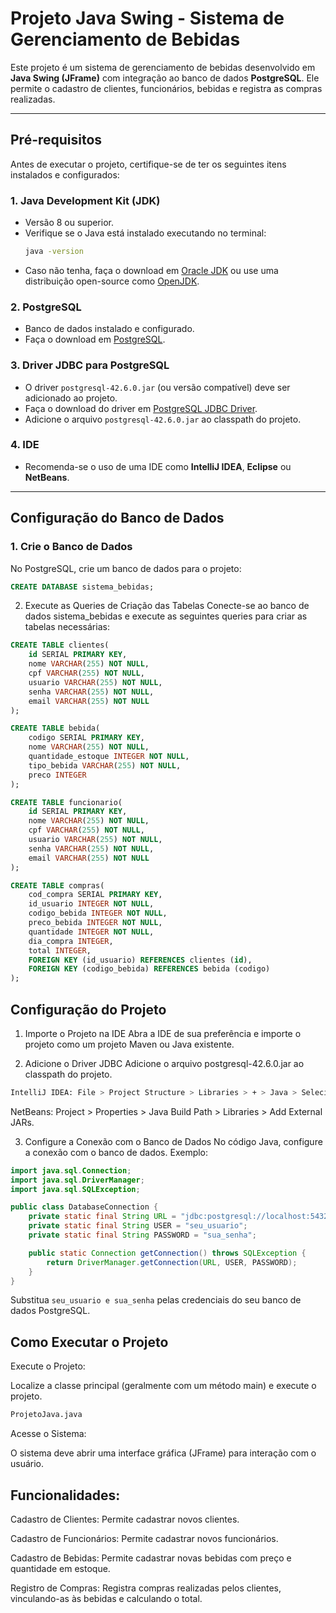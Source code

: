 # Projeto Java Swing - Sistema de Gerenciamento de Bebidas

Este projeto é um sistema de gerenciamento de bebidas desenvolvido em **Java Swing (JFrame)** com integração ao banco de dados **PostgreSQL**. Ele permite o cadastro de clientes, funcionários, bebidas e registra as compras realizadas.

---

## Pré-requisitos

Antes de executar o projeto, certifique-se de ter os seguintes itens instalados e configurados:

### 1. **Java Development Kit (JDK)**
   - Versão 8 ou superior.
   - Verifique se o Java está instalado executando no terminal:
     ```bash
     java -version
     ```
   - Caso não tenha, faça o download em [Oracle JDK](https://www.oracle.com/java/technologies/javase-downloads.html) ou use uma distribuição open-source como [OpenJDK](https://openjdk.org/).

### 2. **PostgreSQL**
   - Banco de dados instalado e configurado.
   - Faça o download em [PostgreSQL](https://www.postgresql.org/download/).

### 3. **Driver JDBC para PostgreSQL**
   - O driver `postgresql-42.6.0.jar` (ou versão compatível) deve ser adicionado ao projeto.
   - Faça o download do driver em [PostgreSQL JDBC Driver](https://jdbc.postgresql.org/download/).
   - Adicione o arquivo `postgresql-42.6.0.jar` ao classpath do projeto.

### 4. **IDE**
   - Recomenda-se o uso de uma IDE como **IntelliJ IDEA**, **Eclipse** ou **NetBeans**.

---

## Configuração do Banco de Dados

### 1. Crie o Banco de Dados
No PostgreSQL, crie um banco de dados para o projeto:

```sql
CREATE DATABASE sistema_bebidas;
```
2. Execute as Queries de Criação das Tabelas
Conecte-se ao banco de dados sistema_bebidas e execute as seguintes queries para criar as tabelas necessárias:

```sql
CREATE TABLE clientes(
    id SERIAL PRIMARY KEY,
    nome VARCHAR(255) NOT NULL,
    cpf VARCHAR(255) NOT NULL,
    usuario VARCHAR(255) NOT NULL,
    senha VARCHAR(255) NOT NULL,
    email VARCHAR(255) NOT NULL
);

CREATE TABLE bebida(
    codigo SERIAL PRIMARY KEY,
    nome VARCHAR(255) NOT NULL,
    quantidade_estoque INTEGER NOT NULL,
    tipo_bebida VARCHAR(255) NOT NULL,
    preco INTEGER
);

CREATE TABLE funcionario(
    id SERIAL PRIMARY KEY,
    nome VARCHAR(255) NOT NULL,
    cpf VARCHAR(255) NOT NULL,
    usuario VARCHAR(255) NOT NULL,
    senha VARCHAR(255) NOT NULL,
    email VARCHAR(255) NOT NULL
);

CREATE TABLE compras(
    cod_compra SERIAL PRIMARY KEY,
    id_usuario INTEGER NOT NULL,
    codigo_bebida INTEGER NOT NULL,
    preco_bebida INTEGER NOT NULL,
    quantidade INTEGER NOT NULL,
    dia_compra INTEGER,
    total INTEGER,
    FOREIGN KEY (id_usuario) REFERENCES clientes (id),
    FOREIGN KEY (codigo_bebida) REFERENCES bebida (codigo)
);
```
## Configuração do Projeto
1. Importe o Projeto na IDE
Abra a IDE de sua preferência e importe o projeto como um projeto Maven ou Java existente.

2. Adicione o Driver JDBC
Adicione o arquivo postgresql-42.6.0.jar ao classpath do projeto.

```bash
IntelliJ IDEA: File > Project Structure > Libraries > + > Java > Selecione o arquivo .jar.
```

NetBeans: Project > Properties > Java Build Path > Libraries > Add External JARs.

3. Configure a Conexão com o Banco de Dados
No código Java, configure a conexão com o banco de dados. Exemplo:

```java
import java.sql.Connection;
import java.sql.DriverManager;
import java.sql.SQLException;

public class DatabaseConnection {
    private static final String URL = "jdbc:postgresql://localhost:5432/sistema_bebidas";
    private static final String USER = "seu_usuario";
    private static final String PASSWORD = "sua_senha";

    public static Connection getConnection() throws SQLException {
        return DriverManager.getConnection(URL, USER, PASSWORD);
    }
}
```
Substitua ```seu_usuario e sua_senha``` pelas credenciais do seu banco de dados PostgreSQL.

## Como Executar o Projeto
Execute o Projeto:

Localize a classe principal (geralmente com um método main) e execute o projeto.
```bash
ProjetoJava.java
``` 

Acesse o Sistema:

O sistema deve abrir uma interface gráfica (JFrame) para interação com o usuário.

## Funcionalidades:
Cadastro de Clientes: Permite cadastrar novos clientes.

Cadastro de Funcionários: Permite cadastrar novos funcionários.

Cadastro de Bebidas: Permite cadastrar novas bebidas com preço e quantidade em estoque.

Registro de Compras: Registra compras realizadas pelos clientes, vinculando-as às bebidas e calculando o total.
